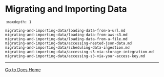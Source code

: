 # Migrating and Importing Data

```{toctree}
:maxdepth: 1

migrating-and-importing-data/loading-data-from-a-url.md
migrating-and-importing-data/loading-data-from-aws-s3.md
migrating-and-importing-data/loading-data-from-a-file.md
migrating-and-importing-data/accessing-nested-json-data.md
migrating-and-importing-data/scheduling-data-ingestion.md
migrating-and-importing-data/accessing-s3-via-storage-integration.md
migrating-and-importing-data/accessing-s3-via-your-access-key.md
```

---
[Go to Docs Home](https://github.com/iexcloud/docs/blob/main/README.md)